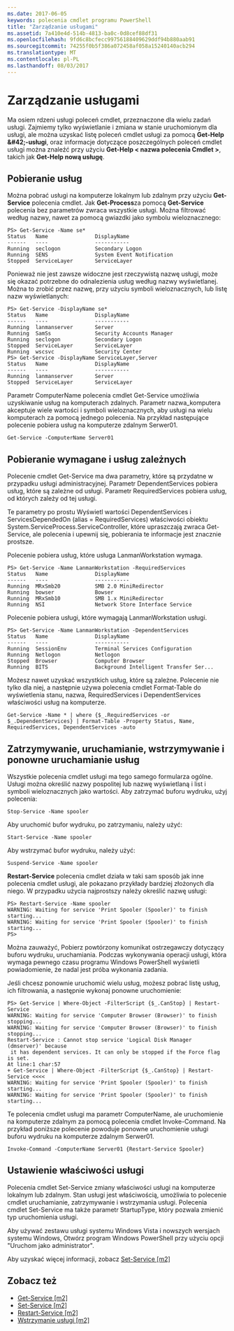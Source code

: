 ```yaml
---
ms.date: 2017-06-05
keywords: polecenia cmdlet programu PowerShell
title: "Zarządzanie usługami"
ms.assetid: 7a410e4d-514b-4813-ba0c-0d8cef88df31
ms.openlocfilehash: 9fd6c8bcfecc99756188409629ddf94b880aab91
ms.sourcegitcommit: 74255f0b5f386a072458af058a15240140acb294
ms.translationtype: MT
ms.contentlocale: pl-PL
ms.lasthandoff: 08/03/2017
---
```

# <a name="managing-services"></a>Zarządzanie usługami
Ma osiem rdzeni usługi poleceń cmdlet, przeznaczone dla wielu zadań usługi. Zajmiemy tylko wyświetlanie i zmiana w stanie uruchomionym dla usługi, ale można uzyskać listę poleceń cmdlet usługi za pomocą **Get-Help \&#42;-usługi**, oraz informacje dotyczące poszczególnych poleceń cmdlet usługi można znaleźć przy użyciu **Get-Help < nazwa polecenia Cmdlet >**, takich jak **Get-Help nową usługę**.

## <a name="getting-services"></a>Pobieranie usług
Można pobrać usługi na komputerze lokalnym lub zdalnym przy użyciu **Get-Service** polecenia cmdlet. Jak **Get-Process**za pomocą **Get-Service** polecenia bez parametrów zwraca wszystkie usługi. Można filtrować według nazwy, nawet za pomocą gwiazdki jako symbolu wieloznacznego:

```
PS> Get-Service -Name se*
Status   Name               DisplayName
------   ----               -----------
Running  seclogon           Secondary Logon
Running  SENS               System Event Notification
Stopped  ServiceLayer       ServiceLayer
```

Ponieważ nie jest zawsze widoczne jest rzeczywistą nazwę usługi, może się okazać potrzebne do odnalezienia usług według nazwy wyświetlanej. Można to zrobić przez nazwę, przy użyciu symboli wieloznacznych, lub listę nazw wyświetlanych:

```
PS> Get-Service -DisplayName se*
Status   Name               DisplayName
------   ----               -----------
Running  lanmanserver       Server
Running  SamSs              Security Accounts Manager
Running  seclogon           Secondary Logon
Stopped  ServiceLayer       ServiceLayer
Running  wscsvc             Security Center
PS> Get-Service -DisplayName ServiceLayer,Server
Status   Name               DisplayName
------   ----               -----------
Running  lanmanserver       Server
Stopped  ServiceLayer       ServiceLayer
```

Parametr ComputerName polecenia cmdlet Get-Service umożliwia uzyskiwanie usług na komputerach zdalnych. Parametr nazwa_komputera akceptuje wiele wartości i symboli wieloznacznych, aby usługi na wielu komputerach za pomocą jednego polecenia. Na przykład następujące polecenie pobiera usług na komputerze zdalnym Serwer01.

```
Get-Service -ComputerName Server01
```

## <a name="getting-required-and-dependent-services"></a>Pobieranie wymagane i usług zależnych
Polecenie cmdlet Get-Service ma dwa parametry, które są przydatne w przypadku usługi administracyjnej. Parametr DependentServices pobiera usług, które są zależne od usługi. Parametr RequiredServices pobiera usług, od których zależy od tej usługi.

Te parametry po prostu Wyświetl wartości DependentServices i ServicesDependedOn (alias = RequiredServices) właściwości obiektu System.ServiceProcess.ServiceController, które upraszczają zwraca Get-Service, ale polecenia i upewnij się, pobierania te informacje jest znacznie prostsze.

Polecenie pobiera usług, które usługa LanmanWorkstation wymaga.

```
PS> Get-Service -Name LanmanWorkstation -RequiredServices
Status   Name               DisplayName
------   ----               -----------
Running  MRxSmb20           SMB 2.0 MiniRedirector
Running  bowser             Bowser
Running  MRxSmb10           SMB 1.x MiniRedirector
Running  NSI                Network Store Interface Service
```

Polecenie pobiera usługi, które wymagają LanmanWorkstation usługi.

```
PS> Get-Service -Name LanmanWorkstation -DependentServices
Status   Name               DisplayName
------   ----               -----------
Running  SessionEnv         Terminal Services Configuration
Running  Netlogon           Netlogon
Stopped  Browser            Computer Browser
Running  BITS               Background Intelligent Transfer Ser...
```

Możesz nawet uzyskać wszystkich usług, które są zależne. Polecenie nie tylko dla niej, a następnie używa polecenia cmdlet Format-Table do wyświetlenia stanu, nazwa, RequiredServices i DependentServices właściwości usług na komputerze.

```
Get-Service -Name * | where {$_.RequiredServices -or $_.DependentServices} | Format-Table -Property Status, Name, RequiredServices, DependentServices -auto
```

## <a name="stopping-starting-suspending-and-restarting-services"></a>Zatrzymywanie, uruchamianie, wstrzymywanie i ponowne uruchamianie usług
Wszystkie polecenia cmdlet usługi ma tego samego formularza ogólne. Usługi można określić nazwy pospolitej lub nazwę wyświetlaną i list i symboli wieloznacznych jako wartości. Aby zatrzymać buforu wydruku, użyj polecenia:

```
Stop-Service -Name spooler
```

Aby uruchomić bufor wydruku, po zatrzymaniu, należy użyć:

```
Start-Service -Name spooler
```

Aby wstrzymać bufor wydruku, należy użyć:

```
Suspend-Service -Name spooler
```

**Restart-Service** polecenia cmdlet działa w taki sam sposób jak inne polecenia cmdlet usługi, ale pokazano przykłady bardziej złożonych dla niego. W przypadku użycia najprostszy należy określić nazwę usługi:

```
PS> Restart-Service -Name spooler
WARNING: Waiting for service 'Print Spooler (Spooler)' to finish starting...
WARNING: Waiting for service 'Print Spooler (Spooler)' to finish starting...
PS>
```

Można zauważyć, Pobierz powtórzony komunikat ostrzegawczy dotyczący buforu wydruku, uruchamiania. Podczas wykonywania operacji usługi, która wymaga pewnego czasu programu Windows PowerShell wyświetli powiadomienie, że nadal jest próba wykonania zadania.

Jeśli chcesz ponownie uruchomić wielu usług, możesz pobrać listę usług, ich filtrowania, a następnie wykonaj ponowne uruchomienie:

```
PS> Get-Service | Where-Object -FilterScript {$_.CanStop} | Restart-Service
WARNING: Waiting for service 'Computer Browser (Browser)' to finish stopping...
WARNING: Waiting for service 'Computer Browser (Browser)' to finish stopping...
Restart-Service : Cannot stop service 'Logical Disk Manager (dmserver)' because
 it has dependent services. It can only be stopped if the Force flag is set.
At line:1 char:57
+ Get-Service | Where-Object -FilterScript {$_.CanStop} | Restart-Service <<<<
WARNING: Waiting for service 'Print Spooler (Spooler)' to finish starting...
WARNING: Waiting for service 'Print Spooler (Spooler)' to finish starting...
```

Te polecenia cmdlet usługi ma parametr ComputerName, ale uruchomienie na komputerze zdalnym za pomocą polecenia cmdlet Invoke-Command. Na przykład poniższe polecenie powoduje ponowne uruchomienie usługi buforu wydruku na komputerze zdalnym Serwer01.

```
Invoke-Command -ComputerName Server01 {Restart-Service Spooler}
```

## <a name="setting-service-properties"></a>Ustawienie właściwości usługi
Polecenia cmdlet Set-Service zmiany właściwości usługi na komputerze lokalnym lub zdalnym. Stan usługi jest właściwością, umożliwia to polecenie cmdlet uruchamianie, zatrzymywanie i wstrzymania usługi. Polecenia cmdlet Set-Service ma także parametr StartupType, który pozwala zmienić typ uruchomienia usługi.

Aby używać zestawu usługi systemu Windows Vista i nowszych wersjach systemu Windows, Otwórz program Windows PowerShell przy użyciu opcji "Uruchom jako administrator".

Aby uzyskać więcej informacji, zobacz [Set-Service [m2]](https://technet.microsoft.com/en-us/library/b71e29ed-372b-4e32-a4b7-5eb6216e56c3)

## <a name="see-also"></a>Zobacz też
- [Get-Service [m2]](https://technet.microsoft.com/en-us/library/0a09cb22-0a1c-4a79-9851-4e53075f9cf6)
- [Set-Service [m2]](https://technet.microsoft.com/en-us/library/b71e29ed-372b-4e32-a4b7-5eb6216e56c3)
- [Restart-Service [m2]](https://technet.microsoft.com/en-us/library/45acf50d-2277-4523-baf7-ce7ced977d0f)
- [Wstrzymanie usługi [m2]](https://technet.microsoft.com/en-us/library/c8492b87-0e21-4faf-8054-3c83c2ec2826)

